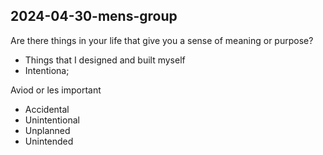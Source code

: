 ## 2024-04-30-mens-group


Are there things in your life that give you a sense of meaning or purpose?

* Things that I designed and built myself
* Intentiona;

Aviod or les important

* Accidental
* Unintentional
* Unplanned
* Unintended
